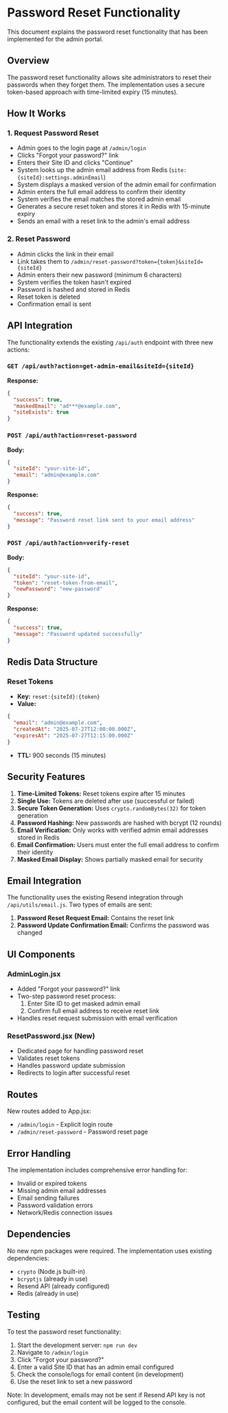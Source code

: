 # Password Reset Functionality

This document explains the password reset functionality that has been implemented for the admin portal.

## Overview

The password reset functionality allows site administrators to reset their passwords when they forget them. The implementation uses a secure token-based approach with time-limited expiry (15 minutes).

## How It Works

### 1. Request Password Reset
- Admin goes to the login page at `/admin/login`
- Clicks "Forgot your password?" link
- Enters their Site ID and clicks "Continue"
- System looks up the admin email address from Redis (`site:{siteId}:settings.adminEmail`)
- System displays a masked version of the admin email for confirmation
- Admin enters the full email address to confirm their identity
- System verifies the email matches the stored admin email
- Generates a secure reset token and stores it in Redis with 15-minute expiry
- Sends an email with a reset link to the admin's email address

### 2. Reset Password
- Admin clicks the link in their email
- Link takes them to `/admin/reset-password?token={token}&siteId={siteId}`
- Admin enters their new password (minimum 6 characters)
- System verifies the token hasn't expired
- Password is hashed and stored in Redis
- Reset token is deleted
- Confirmation email is sent

## API Integration

The functionality extends the existing `/api/auth` endpoint with three new actions:

### `GET /api/auth?action=get-admin-email&siteId={siteId}`
**Response:**
```json
{
  "success": true,
  "maskedEmail": "ad***@example.com",
  "siteExists": true
}
```

### `POST /api/auth?action=reset-password`
**Body:**
```json
{
  "siteId": "your-site-id",
  "email": "admin@example.com"
}
```

**Response:**
```json
{
  "success": true,
  "message": "Password reset link sent to your email address"
}
```

### `POST /api/auth?action=verify-reset`
**Body:**
```json
{
  "siteId": "your-site-id",
  "token": "reset-token-from-email",
  "newPassword": "new-password"
}
```

**Response:**
```json
{
  "success": true,
  "message": "Password updated successfully"
}
```

## Redis Data Structure

### Reset Tokens
- **Key:** `reset:{siteId}:{token}`
- **Value:** 
```json
{
  "email": "admin@example.com",
  "createdAt": "2025-07-27T12:00:00.000Z",
  "expiresAt": "2025-07-27T12:15:00.000Z"
}
```
- **TTL:** 900 seconds (15 minutes)

## Security Features

1. **Time-Limited Tokens:** Reset tokens expire after 15 minutes
2. **Single Use:** Tokens are deleted after use (successful or failed)
3. **Secure Token Generation:** Uses `crypto.randomBytes(32)` for token generation
4. **Password Hashing:** New passwords are hashed with bcrypt (12 rounds)
5. **Email Verification:** Only works with verified admin email addresses stored in Redis
6. **Email Confirmation:** Users must enter the full email address to confirm their identity
7. **Masked Email Display:** Shows partially masked email for security

## Email Integration

The functionality uses the existing Resend integration through `/api/utils/email.js`. Two types of emails are sent:

1. **Password Reset Request Email:** Contains the reset link
2. **Password Update Confirmation Email:** Confirms the password was changed

## UI Components

### AdminLogin.jsx
- Added "Forgot your password?" link
- Two-step password reset process:
  1. Enter Site ID to get masked admin email
  2. Confirm full email address to receive reset link
- Handles reset request submission with email verification

### ResetPassword.jsx (New)
- Dedicated page for handling password reset
- Validates reset tokens
- Handles password update submission
- Redirects to login after successful reset

## Routes

New routes added to App.jsx:
- `/admin/login` - Explicit login route
- `/admin/reset-password` - Password reset page

## Error Handling

The implementation includes comprehensive error handling for:
- Invalid or expired tokens
- Missing admin email addresses
- Email sending failures
- Password validation errors
- Network/Redis connection issues

## Dependencies

No new npm packages were required. The implementation uses existing dependencies:
- `crypto` (Node.js built-in)
- `bcryptjs` (already in use)
- Resend API (already configured)
- Redis (already in use)

## Testing

To test the password reset functionality:

1. Start the development server: `npm run dev`
2. Navigate to `/admin/login`
3. Click "Forgot your password?"
4. Enter a valid Site ID that has an admin email configured
5. Check the console/logs for email content (in development)
6. Use the reset link to set a new password

Note: In development, emails may not be sent if Resend API key is not configured, but the email content will be logged to the console.
